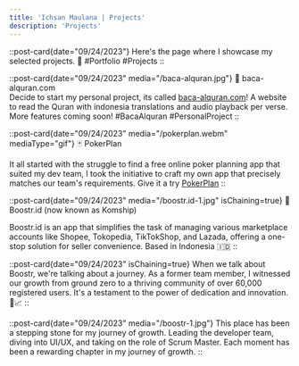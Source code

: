 ```yaml
---
title: 'Ichsan Maulana | Projects'
description: 'Projects'
---
```


::post-card{date="09/24/2023"}
Here's the page where I showcase my selected projects. 🚀 #Portfolio #Projects
::

::post-card{date="09/24/2023" media="/baca-alquran.jpg"}
📖 baca-alquran.com
<br/>
Decide to start my personal project, its called [baca-alquran.com](https://baca-alquran.com)! A website to read the Quran with indonesia translations and audio playback per verse. More features coming soon! #BacaAlquran #PersonalProject
::

::post-card{date="09/24/2023" media="/pokerplan.webm" mediaType="gif"}
🃏 PokerPlan

It all started with the struggle to find a free online poker planning app that suited my dev team,  I took the initiative to craft my own app that precisely matches our team's requirements. Give it a try [PokerPlan](https://poker.ichsanmaulana.com)
::

::post-card{date="09/24/2023" media="/boostr.id-1.jpg" isChaining=true}
🚀 Boostr.id (now known as Komship)

Boostr.id is an app that simplifies the task of managing various marketplace accounts like Shopee, Tokopedia, TikTokShop, and Lazada, offering a one-stop solution for seller convenience. Based in Indonesia 🇮🇩
::

::post-card{date="09/24/2023" isChaining=true}
When we talk about Boostr, we're talking about a journey. As a former team member, I witnessed our growth from ground zero to a thriving community of over 60,000 registered users. It's a testament to the power of dedication and innovation. 🚀📈 
::

::post-card{date="09/24/2023" media="/boostr-1.jpg"}
This place has been a stepping stone for my journey of growth. Leading the developer team, diving into UI/UX, and taking on the role of Scrum Master. Each moment has been a rewarding chapter in my journey of growth.
::




